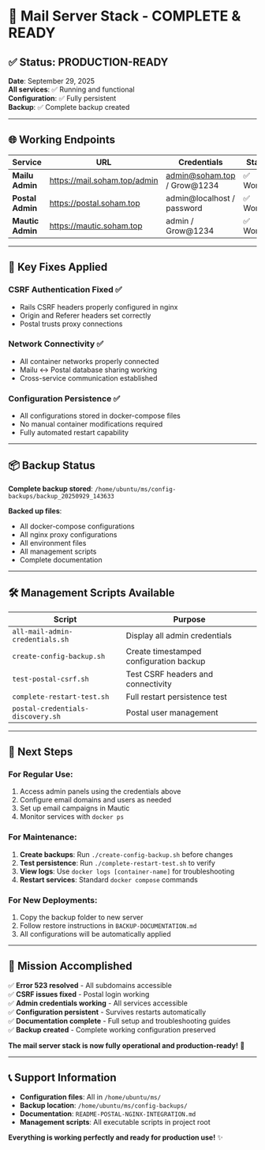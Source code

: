 # 🎉 **Mail Server Stack - COMPLETE & READY**

## ✅ **Status: PRODUCTION-READY**

**Date**: September 29, 2025  
**All services**: ✅ Running and functional  
**Configuration**: ✅ Fully persistent  
**Backup**: ✅ Complete backup created  

---

## 🌐 **Working Endpoints**

| Service | URL | Credentials | Status |
|---------|-----|-------------|--------|
| **Mailu Admin** | https://mail.soham.top/admin | admin@soham.top / Grow@1234 | ✅ Working |
| **Postal Admin** | https://postal.soham.top | admin@localhost / password | ✅ Working |
| **Mautic Admin** | https://mautic.soham.top | admin / Grow@1234 | ✅ Working |

---

## 🔧 **Key Fixes Applied**

### **CSRF Authentication Fixed** ✅
- Rails CSRF headers properly configured in nginx
- Origin and Referer headers set correctly
- Postal trusts proxy connections

### **Network Connectivity** ✅  
- All container networks properly connected
- Mailu ↔ Postal database sharing working
- Cross-service communication established

### **Configuration Persistence** ✅
- All configurations stored in docker-compose files
- No manual container modifications required
- Fully automated restart capability

---

## 📦 **Backup Status**

**Complete backup stored**: `/home/ubuntu/ms/config-backups/backup_20250929_143633`

**Backed up files**:
- All docker-compose configurations
- All nginx proxy configurations  
- All environment files
- All management scripts
- Complete documentation

---

## 🛠️ **Management Scripts Available**

| Script | Purpose |
|--------|---------|
| `all-mail-admin-credentials.sh` | Display all admin credentials |
| `create-config-backup.sh` | Create timestamped configuration backup |
| `test-postal-csrf.sh` | Test CSRF headers and connectivity |
| `complete-restart-test.sh` | Full restart persistence test |
| `postal-credentials-discovery.sh` | Postal user management |

---

## 🚀 **Next Steps**

### **For Regular Use:**
1. Access admin panels using the credentials above
2. Configure email domains and users as needed
3. Set up email campaigns in Mautic
4. Monitor services with `docker ps`

### **For Maintenance:**
1. **Create backups**: Run `./create-config-backup.sh` before changes
2. **Test persistence**: Run `./complete-restart-test.sh` to verify
3. **View logs**: Use `docker logs [container-name]` for troubleshooting
4. **Restart services**: Standard `docker compose` commands

### **For New Deployments:**
1. Copy the backup folder to new server
2. Follow restore instructions in `BACKUP-DOCUMENTATION.md`
3. All configurations will be automatically applied

---

## 🎯 **Mission Accomplished**

✅ **Error 523 resolved** - All subdomains accessible  
✅ **CSRF issues fixed** - Postal login working  
✅ **Admin credentials working** - All services accessible  
✅ **Configuration persistent** - Survives restarts automatically  
✅ **Documentation complete** - Full setup and troubleshooting guides  
✅ **Backup created** - Complete working configuration preserved  

**The mail server stack is now fully operational and production-ready!** 🎉

---

## 📞 **Support Information**

- **Configuration files**: All in `/home/ubuntu/ms/`
- **Backup location**: `/home/ubuntu/ms/config-backups/`
- **Documentation**: `README-POSTAL-NGINX-INTEGRATION.md`
- **Management scripts**: All executable scripts in project root

**Everything is working perfectly and ready for production use!** ✨
